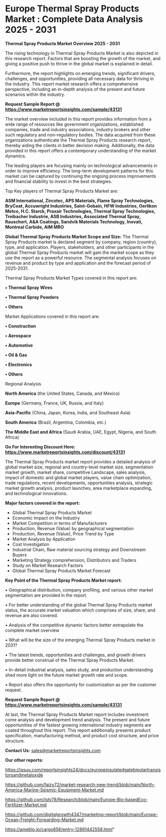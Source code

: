# Europe Thermal Spray Products Market : Complete Data Analysis 2025 - 2031

<Strong> Thermal Spray Products Market Overview 2025 - 2031</strong>

The rising technology in Thermal Spray Products Market is also depicted in this research report. Factors that are boosting the growth of the market, and giving a positive push to thrive in the global market is explained in detail.

Furthermore, the report highlights on emerging trends, significant drivers, challenges, and opportunities, providing all necessary data for thriving in the industry. This report market research offers a comprehensive perspective, including an in-depth analysis of the present and future scenarios within the industry.

<strong>Request Sample Report @ <a href=https://www.marketreportsinsights.com/sample/43131>https://www.marketreportsinsights.com/sample/43131</a></strong>

The market overview included in this report provides information from a wide range of resources like government organizations, established companies, trade and industry associations, industry brokers and other such regulatory and non-regulatory bodies. The data acquired from these organizations authenticate the Thermal Spray Products research report, thereby aiding the clients in better decision making. Additionally, the data provided in this report offers a contemporary understanding of the market dynamics.

The leading players are focusing mainly on technological advancements in order to improve efficiency. The long-term development patterns for this market can be captured by continuing the ongoing process improvements and financial stability to invest in the best strategies.

Top Key players of Thermal Spray Products Market are:

<strong>ASM International, Zircotec, APS Materials, Flame Spray Technologies, BryCoat, Accuwright Industries, Saint-Gobain, HFW Industries, Oerlikon Metco, H.C. Starck, Praxair Technologies, Thermal Spray Technologies, Treibacher Industrie, ASB Industries, Associated Thermal Spray, Rauschert, A&A Coatings, Sandvik Materials Technology, Inovati, Montreal Carbide, AIM MRO</strong>

<strong><b>Global Thermal Spray Products Market Scope and Size:</b></strong>
The Thermal Spray Products market is declared segment by company, region (country), type, and application. Players, stakeholders, and other participants in the global Thermal Spray Products market will gain the market scope as they use the report as a powerful resource. The segmental analysis focuses on revenue and product by type and application and the forecast period of 2025-2031.

Thermal Spray Products Market Types covered in this report are:

<strong>•  Thermal Spray Wires

•  Thermal Spray Powders

•  Others</strong>

Market Applications covered in this report are:

<strong>•  Construction

•  Aerospace

•  Automotive

•  Oil & Gas

•  Electronics

•  Others</strong> 

Regional Analysis

<strong>North America</strong> (the United States, Canada, and Mexico)

<strong>Europe</strong> (Germany, France, UK, Russia, and Italy)

<strong>Asia-Pacific</strong> (China, Japan, Korea, India, and Southeast Asia)

<strong>South America</strong> (Brazil, Argentina, Colombia, etc.)

<strong>The Middle East and Africa</strong> (Saudi Arabia, UAE, Egypt, Nigeria, and South Africa)

<strong>Go For Interesting Discount Here: <a href=https://www.marketreportsinsights.com/discount/43131>https://www.marketreportsinsights.com/discount/43131</a></strong>

The Thermal Spray Products market report provides a detailed analysis of global market size, regional and country-level market size, segmentation market growth, market share, competitive Landscape, sales analysis, impact of domestic and global market players, value chain optimization, trade regulations, recent developments, opportunities analysis, strategic market growth analysis, product launches, area marketplace expanding, and technological innovations.

<strong><b>Major factors covered in the report:</b></strong>
<ul>
  <li>Global Thermal Spray Products Market </li>
  <li>Economic Impact on the Industry</li>
  <li>Market Competition in terms of Manufacturers</li>
  <li>Production, Revenue (Value) by geographical segmentation</li>
  <li>Production, Revenue (Value), Price Trend by Type</li>
  <li>Market Analysis by Application</li>
  <li>Cost Investigation</li>
  <li>Industrial Chain, Raw material sourcing strategy and Downstream Buyers</li>
  <li>Marketing Strategy comprehension, Distributors and Traders</li>
  <li>Study on Market Research Factors</li>
  <li>Global Thermal Spray Products Market Forecast</li>
</ul>

<strong><b>Key Point of the Thermal Spray Products Market report:</b></strong>

• Geographical distribution, company profiling, and various other market segmentation are provided in the report.

• For better understanding of the global Thermal Spray Products market status, the accurate market valuation which comprises of size, share, and revenue are also covered.

• Analysis of the competitive dynamic factors better extrapolate the complete market overview

• What will be the size of the emerging Thermal Spray Products market in 2031?

• The latest trends, opportunities and challenges, and growth drivers provide better construal of the Thermal Spray Products Market.

• In-detail industrial analysis, sales study, and production understanding shed more light on the future market growth rate and scope.

• Report also offers the opportunity for customization as per the customer request.

<strong>Request Sample Report @ <a href=https://www.marketreportsinsights.com/sample/43131>https://www.marketreportsinsights.com/sample/43131</a></strong>

At last, the Thermal Spray Products Market report includes investment come analysis and development trend analysis. The present and future opportunities of the fastest growing international industry segments are coated throughout this report. This report additionally presents product specification, manufacturing method, and product cost structure, and price structure.

<strong>Contact Us:</strong>
sales@marketreportsinsights.com

<strong>Our other reports:</strong>

<a href=https://issuu.com/reportsinsights24/docs/europeinsulatedgatebipolartransistorsandmetaloxide>https://issuu.com/reportsinsights24/docs/europeinsulatedgatebipolartransistorsandmetaloxide</a>

<a href=https://github.com/faizy72/market-research-new-trend/blob/main/North-America-Marine-Seismic-Equipment-Market.md>https://github.com/faizy72/market-research-new-trend/blob/main/North-America-Marine-Seismic-Equipment-Market.md</a>

<a href=https://github.com/Ishi78/Research/blob/main/Europe-Bio-basedEco-Fertilizer-Market.md>https://github.com/Ishi78/Research/blob/main/Europe-Bio-basedEco-Fertilizer-Market.md</a>

<a href=https://github.com/digitalgrowth4347/marketing-report/blob/main/Europe-Ocean-Freight-Forwarding-Market.md>https://github.com/digitalgrowth4347/marketing-report/blob/main/Europe-Ocean-Freight-Forwarding-Market.md</a>

<a href=https://ameblo.jp/cargo656/entry-12891442558.html>https://ameblo.jp/cargo656/entry-12891442558.html</a>"
